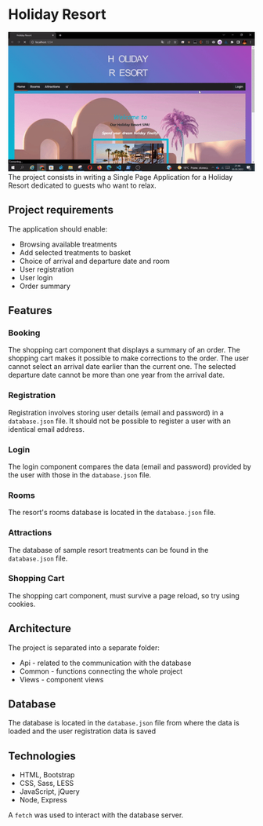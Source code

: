 # Holiday Resort

![holiday_resort](./pictures/holiday_resort.gif)
The project consists in writing a Single Page Application for a Holiday Resort dedicated to guests who want to relax.

## Project requirements

The application should enable:

- Browsing available treatments
- Add selected treatments to basket
- Choice of arrival and departure date and room
- User registration
- User login
- Order summary

## Features

### Booking

The shopping cart component that displays a summary of an order.
The shopping cart makes it possible to make corrections to the order.
The user cannot select an arrival date earlier than the current one.
The selected departure date cannot be more than one year from the arrival date.

### Registration

Registration involves storing user details (email and password) in a `database.json` file.
It should not be possible to register a user with an identical email address.

### Login

The login component compares the data (email and password) provided by the user with those in the `database.json` file.

### Rooms

The resort's rooms database is located in the `database.json` file.

### Attractions

The database of sample resort treatments can be found in the `database.json` file.

### Shopping Cart

The shopping cart component, must survive a page reload, so try using cookies.

## Architecture

The project is separated into a separate folder:

- Api - related to the communication with the database
- Common - functions connecting the whole project
- Views - component views

## Database

The database is located in the `database.json` file
from where the data is loaded and the user registration data is saved

## Technologies

- HTML, Bootstrap
- CSS, Sass, LESS
- JavaScript, jQuery
- Node, Express

A `fetch` was used to interact with the database server.
